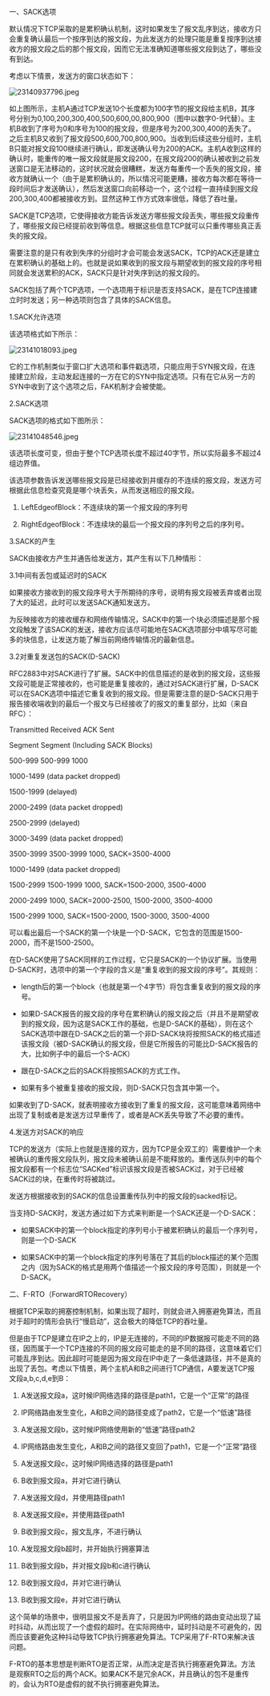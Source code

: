 一、SACK选项

默认情况下TCP采取的是累积确认机制，这时如果发生了报文乱序到达，接收方只会重复确认最后一个按序到达的报文段，为此发送方的处理只能是重复按序到达接收方的报文段之后的那个报文段，因而它无法准确知道哪些报文段到达了，哪些没有到达。

考虑以下情景，发送方的窗口状态如下：

![23140937796.jpeg](media/7ceeecb71fac146fc30d19b399f8a9ac.jpeg)

如上图所示，主机A通过TCP发送10个长度都为100字节的报文段给主机B，其序号分别为0,100,200,300,400,500,600,00,800,900（图中以数字0-9代替）。主机B收到了序号为0和序号为100的报文段，但是序号为200,300,400的丢失了。之后主机B又收到了报文段500,600,700,800,900。当收到后续这些分组时，主机B只能对报文段100继续进行确认，即发送确认号为200的ACK。主机A收到这样的确认时，能重传的唯一报文段就是报文段200，在报文段200的确认被收到之前发送窗口是无法移动的，这时状况就会很糟糕，发送方每重传一个丢失的报文段，接收方就确认一个（由于是累积确认的，所以情况可能更糟，接收方每次都在等待一段时间后才发送确认），然后发送窗口向前移动一个，这个过程一直持续到报文段200,300,400都被接收方到。显然这种工作方式效率很低，降低了吞吐量。

SACK是TCP选项，它使得接收方能告诉发送方哪些报文段丢失，哪些报文段重传了，哪些报文段已经提前收到等信息。根据这些信息TCP就可以只重传哪些真正丢失的报文段。

需要注意的是只有收到失序的分组时才会可能会发送SACK，TCP的ACK还是建立在累积确认的基础上的。也就是说如果收到的报文段与期望收到的报文段的序号相同就会发送累积的ACK，SACK只是针对失序到达的报文段的。

SACK包括了两个TCP选项，一个选项用于标识是否支持SACK，是在TCP连接建立时时发送；另一种选项则包含了具体的SACK信息。

1.SACK允许选项

该选项格式如下所示：

![23141018093.jpeg](media/a283ca0a5a652cbde9d4c31f606e7057.jpeg)

它的工作机制类似于窗口扩大选项和事件戳选项，只能应用于SYN报文段，在连接建立阶段，主动发起连接的一方在它的SYN中指定选项。只有在它从另一方的SYN中收到了这个选项之后，FAK机制才会被使能。

2.SACK选项

SACK选项的格式如下图所示：

![23141048546.jpeg](media/cfc34bdb0809b9afc4514917f0521e90.jpeg)

该选项长度可变，但由于整个TCP选项长度不超过40字节，所以实际最多不超过4组边界值。

该选项参数告诉发送哪些报文段是已经接收到并缓存的不连续的报文段，发送方可根据此信息检查究竟是哪个块丢失，从而发送相应的报文段。

1.  LeftEdgeofBlock：不连续块的第一个报文段的序列号

2.  RightEdgeofBlock：不连续块的最后一个报文段的序列号之后的序列号。

3.SACK的产生

SACK由接收方产生并通告给发送方，其产生有以下几种情形：

3.1中间有丢包或延迟时的SACK

如果接收方接收到的报文段序号大于所期待的序号，说明有报文段被丢弃或者出现了大的延迟，此时可以发送SACK通知发送方。

为反映接收方的接收缓存和网络传输情况，SACK中的第一个块必须描述是那个报文段触发了该SACK的发送，接收方应该尽可能地在SACK选项部分中填写尽可能多的块信息，让发送方能了解当前网络传输情况的最新信息。

3.2对重复发送包的SACK(D-SACK)

RFC2883中对SACK进行了扩展。SACK中的信息描述的是收到的报文段，这些报文段可能是正常接收的，也可能是重复接收的，通过对SACK进行扩展，D-SACK可以在SACK选项中描述它重复收到的报文段。但是需要注意的是D-SACK只用于报告接收端收到的最后一个报文与已经接收了的报文的重复部分，比如（来自RFC）：

Transmitted Received ACK Sent

Segment Segment (Including SACK Blocks)

500-999 500-999 1000

1000-1499 (data packet dropped)

1500-1999 (delayed)

2000-2499 (data packet dropped)

2500-2999 (delayed)

3000-3499 (data packet dropped)

3500-3999 3500-3999 1000, SACK=3500-4000

1000-1499 (data packet dropped)

1500-2999 1500-1999 1000, SACK=1500-2000, 3500-4000

2000-2499 1000, SACK=2000-2500, 1500-2000, 3500-4000

1500-2999 1000, SACK=1500-2000, 1500-3000, 3500-4000

可以看出最后一个SACK的第一个块是一个D-SACK，它包含的范围是1500-2000，而不是1500-2500。

在D-SACK使用了SACK同样的工作过程，它只是SACK的一个协议扩展。当使用D-SACK时，选项中的第一个字段的含义是“重复收到的报文段的序号”。其规则：

-   length后的第一个block（也就是第一个4字节）将包含重复收到的报文段的序号。

-   如果D-SACK报告的报文段的序号在累积确认的报文段之后（并且不是期望收到的报文段，因为这是SACK工作的基础，也是D-SACK的基础），则在这个SACK选项中跟在D-SACK之后的第一个非D-SACK块将按照SACK的格式描述该报文段（被D-SACK确认的报文段，但是它所报告的可能比D-SACK报告的大，比如例子中的最后一个S-ACK）

-   跟在D-SACK之后的SACK将按照SACK的方式工作。

-   如果有多个被重复接收的报文段，则D-SACK只包含其中第一个。

如果收到了D-SACK，就表明接收方接收到了重复的报文段，这可能意味着网络中出现了复制或者是发送方过早重传了，或者是ACK丢失导致了不必要的重传。

4.发送方对SACK的响应

TCP的发送方（实际上也就是连接的双方，因为TCP是全双工的）需要维护一个未被确认的重传报文段队列，报文段未被确认前是不能释放的。重传送队列中的每个报文段都有一个标志位“SACKed”标识该报文段是否被SACK过，对于已经被SACK过的块，在重传时将被跳过。

发送方根据接收到的SACK的信息设置重传队列中的报文段的sacked标记。

当支持D-SACK时，发送方通过如下方式来判断是一个SACK还是一个D-SACK：

-   如果SACK中的第一个block指定的序列号小于被累积确认的最后一个序列号，则是一个D-SACK

-   如果SACK中的第一个block指定的序列号落在了其后的block描述的某个范围之内（因为SACK的格式是用两个值描述一个报文段的序号范围），则就是一个D-SACK。

二、F-RTO（ForwardRTORecovery）

根据TCP采取的拥塞控制机制，如果出现了超时，则就会进入拥塞避免算法，而且对于超时的情形会执行“慢启动”，这会极大的降低TCP的吞吐量。

但是由于TCP是建立在IP之上的，IP是无连接的，不同的IP数据报可能走不同的路径，因而属于一个TCP连接的不同的报文段可能走的是不同的路径，这意味着它们可能乱序到达。因此超时可能是因为报文段在IP中走了一条低速路径，并不是真的出现了丢包。考虑以下情景，两个主机A和B之间进行TCP通信，A要发送TCP报文段a,b,c,d,e到B：

1.  A发送报文段a，这时候IP网络选择的路径是path1，它是一个“正常”的路径

2.  IP网络路由发生变化，A和B之间的路径变成了path2，它是一个“低速”路径

3.  A发送报文段b，这时候IP网络使用新的“低速”路径path2

4.  IP网络路由发生变化，A和B之间的路径又变回了path1，它是一个“正常”路径

5.  A发送报文段c，这时候IP网络选择的路径是path1

6.  B收到报文段a，并对它进行确认

7.  A发送报文段d，并使用路径path1

8.  A发送报文段e，并使用路径path1

9.  B收到报文段c，报文乱序，不进行确认

10. A发现报文段b超时，并开始执行拥塞算法

11. B收到报文段b，并对报文段b和c进行确认

12. B收到报文段d，并对它进行确认

13. B收到报文段e，并对它进行确认

这个简单的场景中，很明显报文不是丢弃了，只是因为IP网络的路由变动出现了延时抖动，从而出现了一个虚假的超时。在实际网络中，延时抖动是不可避免的，因而应该要避免这种抖动导致TCP执行拥塞避免算法。TCP采用了F-RTO来解决该问题。

F-RTO的基本思想是判断RTO是否正常，从而决定是否执行拥塞避免算法。方法是观察RTO之后的两个ACK。如果ACK不是冗余ACK，并且确认的包不是重传的，会认为RTO是虚假的就不执行拥塞避免算法。
